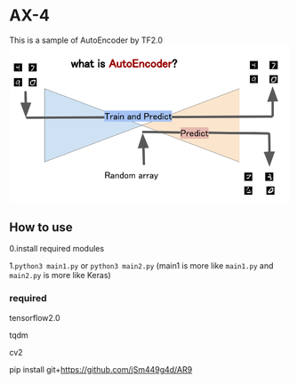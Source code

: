 # AX-4
This is a sample of AutoEncoder by TF2.0
![AE](https://github.com/jSm449g4d/AX-4/blob/master/AE.png)

## How to use
0.install required modules

1.`python3 main1.py` or `python3 main2.py`
  (main1 is more like `main1.py` and `main2.py` is more like Keras)

### required
tensorflow2.0

tqdm

cv2

pip install git+https://github.com/jSm449g4d/AR9
